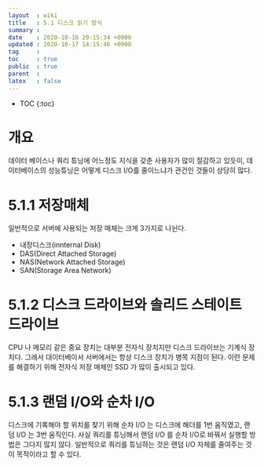 ```yaml
---
layout  : wiki
title   : 5.1 디스크 읽기 방식 
summary : 
date    : 2020-10-16 20:15:34 +0900
updated : 2020-10-17 14:15:46 +0900
tag     : 
toc     : true
public  : true
parent  : 
latex   : false
---
```

* TOC
{:toc}

# 개요 
  데이터 베이스나 쿼리 튜닝에 어느정도 지식을 갖춘 사용자가 많이 절감하고 있듯이, 데이터베이스의 성능튜닝은 어떻게 디스크 I/O를 줄이느냐가 관건인 것들이 상당히 많다.
  
# 5.1.1 저장매체 
  일반적으로 서버에 사용되는 저장 매체는 크게 3가지로 나뉜다.
  - 내장디스크(innternal Disk)
  - DAS(Direct Attached Storage)
  - NAS(Network Attached Storage)
  - SAN(Storage Area Network)
# 5.1.2 디스크 드라이브와 솔리드 스테이트 드라이브 
  CPU 나 메모리 같은 중요 장치는 대부분 전자식 장치지만 디스크 드라이브는 기계식 장치다. 그래서 대이터베이서 서버에서는 항상 디스크 장치가 병목 지점이 된다. 이런 문제를 해결하기 위해 전자식 저장 매체인 SSD 가 많이 출시되고 있다. 
  
# 5.1.3 랜덤 I/O와 순차 I/O 
  디스크에 기록해야 할 위치를 찾기 위해 순차 I/O 는 디스크에 해더를 1번 움직였고, 랜덤 I/O 는 3번 움직인다. 사실 쿼리를 튜닝해서 랜덤 I/O 를 순차 I/O로 바꿔서 실행할 방법은 그다지 많지 않다. 일반적으로 쿼리를 튜닝하는 것은 랜덤 I/O 자체를 줄여주는 것이 목적이라고 할 수 있다.
  
  


